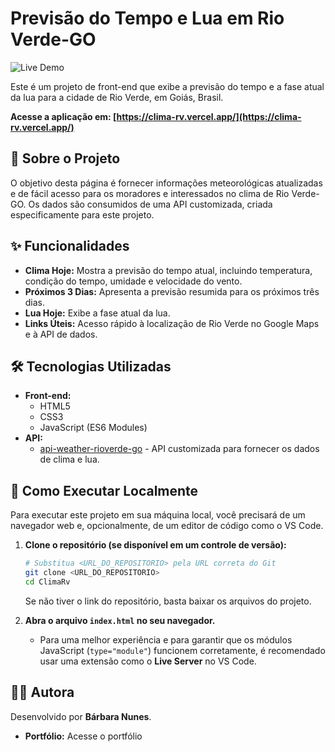 # Previsão do Tempo e Lua em Rio Verde-GO

![Live Demo](https://img.shields.io/badge/Acessar%20Aplicação-Vercel-brightgreen?style=for-the-badge&logo=vercel)

Este é um projeto de front-end que exibe a previsão do tempo e a fase atual da lua para a cidade de Rio Verde, em Goiás, Brasil.

**Acesse a aplicação em: [https://clima-rv.vercel.app/](https://clima-rv.vercel.app/)**

## 📖 Sobre o Projeto

O objetivo desta página é fornecer informações meteorológicas atualizadas e de fácil acesso para os moradores e interessados no clima de Rio Verde-GO. Os dados são consumidos de uma API customizada, criada especificamente para este projeto.

## ✨ Funcionalidades

-   **Clima Hoje:** Mostra a previsão do tempo atual, incluindo temperatura, condição do tempo, umidade e velocidade do vento.
-   **Próximos 3 Dias:** Apresenta a previsão resumida para os próximos três dias.
-   **Lua Hoje:** Exibe a fase atual da lua.
-   **Links Úteis:** Acesso rápido à localização de Rio Verde no Google Maps e à API de dados.

## 🛠️ Tecnologias Utilizadas

-   **Front-end:**
    -   HTML5
    -   CSS3
    -   JavaScript (ES6 Modules)
-   **API:**
    -   [api-weather-rioverde-go](https://api-weather-rioverde-go.onrender.com/) - API customizada para fornecer os dados de clima e lua.

## 🚀 Como Executar Localmente

Para executar este projeto em sua máquina local, você precisará de um navegador web e, opcionalmente, de um editor de código como o VS Code.

1.  **Clone o repositório (se disponível em um controle de versão):**
    ```bash
    # Substitua <URL_DO_REPOSITORIO> pela URL correta do Git
    git clone <URL_DO_REPOSITORIO>
    cd ClimaRv
    ```
    Se não tiver o link do repositório, basta baixar os arquivos do projeto.

2.  **Abra o arquivo `index.html` no seu navegador.**
    -   Para uma melhor experiência e para garantir que os módulos JavaScript (`type="module"`) funcionem corretamente, é recomendado usar uma extensão como o **Live Server** no VS Code.

## 👩‍💻 Autora

Desenvolvido por **Bárbara Nunes**.

-   **Portfólio:** Acesse o portfólio